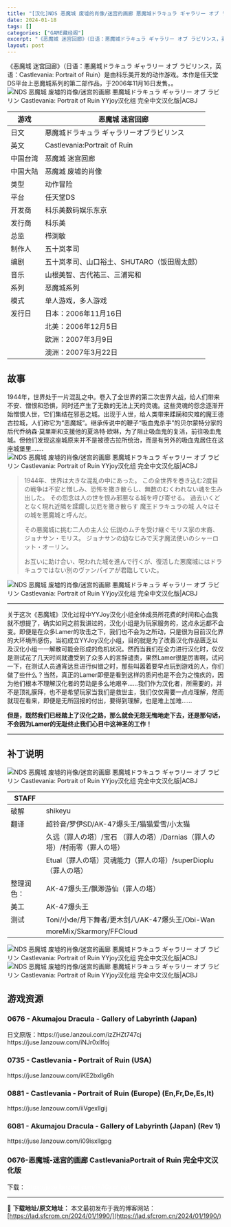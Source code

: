 ```yaml
---
title: "[汉化]NDS 恶魔城 废墟的肖像/迷宫的画廊 悪魔城ドラキュラ ギャラリー オブ ラビリン Castlevania: Portrait of Ruin YYjoy汉化组 完全中文汉化版|ACBJ 免费下载"
date: 2024-01-18
tags: []
categories: ["GAME藏经阁"]
excerpt: "《恶魔城 迷宫回廊》（日语：悪魔城ドラキュラ ギャラリー オブ ラビリンス，英语：Castlevania: Portrait of Ruin）是由科乐美开发的动作游戏。本作是任天堂DS平台上恶魔城系列的第二部作品，于2006年11月16日发售。。 游戏 恶魔城 迷宫回廊 日文 悪魔城ドラキュラ ギャ&hellip;"
layout: post
---
```


<div></div>
《恶魔城 迷宫回廊》（日语：悪魔城ドラキュラ ギャラリー オブ ラビリンス，英语：Castlevania: Portrait of Ruin）是由科乐美开发的动作游戏。本作是任天堂DS平台上恶魔城系列的第二部作品，于2006年11月16日发售。。

<img style="display: block; margin-left: auto; margin-right: auto;" title="0676-恶魔城-迷宫的画廊封面" src="https://lad.sfcrom.cn/wp-content/uploads/2024/01/20240117_65a7ddc935ddb.jpg" alt="NDS 恶魔城 废墟的肖像/迷宫的画廊 悪魔城ドラキュラ ギャラリー オブ ラビリン Castlevania: Portrait of Ruin YYjoy汉化组 完全中文汉化版|ACBJ" />
<table>
<thead>
<tr>
<th>游戏</th>
<th>恶魔城 迷宫回廊</th>
</tr>
</thead>
<tbody>
<tr>
<td>日文</td>
<td>悪魔城ドラキュラ ギャラリーオブラビリンス</td>
</tr>
<tr>
<td>英文</td>
<td>Castlevania:Portrait of Ruin</td>
</tr>
<tr>
<td>中国台湾</td>
<td>恶魔城 迷宫回廊</td>
</tr>
<tr>
<td>中国大陆</td>
<td>恶魔城 废墟的肖像</td>
</tr>
<tr>
<td>类型</td>
<td>动作冒险</td>
</tr>
<tr>
<td>平台</td>
<td>任天堂DS</td>
</tr>
<tr>
<td>开发商</td>
<td>科乐美数码娱乐东京</td>
</tr>
<tr>
<td>发行商</td>
<td>科乐美</td>
</tr>
<tr>
<td>总监</td>
<td>栉渕敏</td>
</tr>
<tr>
<td>制作人</td>
<td>五十岚孝司</td>
</tr>
<tr>
<td>编剧</td>
<td>五十岚孝司、山口裕土、SHUTARO（饭田周太郎）</td>
</tr>
<tr>
<td>音乐</td>
<td>山根美智、古代祐三、三浦宪和</td>
</tr>
<tr>
<td>系列</td>
<td>恶魔城系列</td>
</tr>
<tr>
<td>模式</td>
<td>单人游戏，多人游戏</td>
</tr>
<tr>
<td>发行日</td>
<td>日本：2006年11月16日</td>
</tr>
<tr>
<td></td>
<td>北美：2006年12月5日</td>
</tr>
<tr>
<td></td>
<td>欧洲：2007年3月9日</td>
</tr>
<tr>
<td></td>
<td>澳洲：2007年3月22日</td>
</tr>
</tbody>
</table>
<a name="ci_title0"></a>
<h2>故事</h2>
1944年，世界处于一片混乱之中。卷入了全世界的第二次世界大战，给人们带来不安、憎恨和恐惧，同时还产生了无数的无法上天的灵魂。这些灵魂的怨念逐渐开始憎恨人世，它们集结在邪恶之城。出现于人世，给人类带来蹂躏和灾难的魔王德古拉城，人们称它为“恶魔城”。继承传说中的鞭子“吸血鬼杀手”的贝尔蒙特分家的后代乔纳森·莫里斯和支援他的夏洛特·欧琳，为了阻止吸血鬼的复活，前往吸血鬼城。但他们发现这座城原来并不是被德古拉所统治，而是有另外的吸血鬼居住在这座城堡里…….

<img style="display: block; margin-left: auto; margin-right: auto;" title="NDS 0676-恶魔城 废墟的肖像迷宫的画廊" src="https://lad.sfcrom.cn/wp-content/uploads/2024/01/20240117_65a7ddc952a9e.jpg" alt="NDS 恶魔城 废墟的肖像/迷宫的画廊 悪魔城ドラキュラ ギャラリー オブ ラビリン Castlevania: Portrait of Ruin YYjoy汉化组 完全中文汉化版|ACBJ" />
<blockquote>1944年、世界は大きな混乱の中にあった。
この全世界を巻き込む2度目の戦争は不安と憎しみ、恐怖を撒き散らし、無数のむくわれない魂を生み出した。
その怨念は人の世を恨み邪悪なる城を呼び寄せる。 過去いくどとなく現れ近隣を蹂躙し災厄を撒き散らす 魔王ドラキュラの城
人々はその城を悪魔城と呼んだ。

その悪魔城に挑む二人の主人公 伝説のムチを受け継ぐモリス家の末裔、ジョナサン・モリス。
ジョナサンの幼なじみで天才魔法使いのシャーロット・オーリン。

お互いに助け合い、呪われた城を進んで行くが、復活した悪魔城にはドラキュラではない別のヴァンパイアが君臨していた。</blockquote>
<img style="display: block; margin-left: auto; margin-right: auto;" title="NDS 0676-恶魔城 废墟的肖像迷宫的画廊" src="https://lad.sfcrom.cn/wp-content/uploads/2024/01/20240117_65a7ddc970386.jpg" alt="NDS 恶魔城 废墟的肖像/迷宫的画廊 悪魔城ドラキュラ ギャラリー オブ ラビリン Castlevania: Portrait of Ruin YYjoy汉化组 完全中文汉化版|ACBJ" />

<hr />

关于这次《恶魔城》汉化过程中YYJoy汉化小组全体成员所花费的时间和心血我就不想提了，确实如同之前我讲过的，汉化小组是为玩家服务的，这点永远都不会变。即便是在众多Lamer的攻击之下，我们也不会为之所动，只是很为目前汉化界的大环境所感伤，当初成立YYJoy汉化小组，目的就是为了改善汉化作品匮乏以及汉化小组一一解散可能会形成的危机状况。然而当我们在全力进行汉化时，仅仅是测试花了几天时间就遭受到了众多人的言辞谴责，果然Lamer很是厉害啊，试问一下，在测试人员通宵达旦进行纠错之时，那些叫嚣着要早点玩到游戏的人，你们做了些什么？当然，真正的Lamer即便是看到这样的质问也是不会为之愧疚的，因为他们根本不理解汉化者的劳动是多么地艰辛……我们作为汉化者，所需要的，并不是顶礼膜拜，也不是希望玩家当我们是救世主，我们仅仅需要一点点理解，然而就现在看来，即便是无所回报的付出，要得到理解，也是难上加难……

<strong>但是，既然我们已经踏上了汉化之路，那么就会无怨无悔地走下去，还是那句话，不会因为Lamer的无耻终止我们心目中这神圣的工作！</strong>

<hr />

<a name="ci_title1"></a>
<h2>补丁说明</h2>
<img style="display: block; margin-left: auto; margin-right: auto;" title="YYjoy汉化组名单" src="https://lad.sfcrom.cn/wp-content/uploads/2024/01/20240117_65a7ddc9867d3.jpg" alt="NDS 恶魔城 废墟的肖像/迷宫的画廊 悪魔城ドラキュラ ギャラリー オブ ラビリン Castlevania: Portrait of Ruin YYjoy汉化组 完全中文汉化版|ACBJ" />
<table>
<thead>
<tr>
<th><strong>STAFF</strong></th>
<th></th>
</tr>
</thead>
<tbody>
<tr>
<td>破解</td>
<td>shikeyu</td>
</tr>
<tr>
<td>翻译</td>
<td>超铃音/罗伊SD/AK-47爆头王/猫猫爱雪/小太猫</td>
</tr>
<tr>
<td></td>
<td>久远（罪人の塔）/宝石 （罪人の塔）/Darnias（罪人の塔）/村雨零（罪人の塔）</td>
</tr>
<tr>
<td></td>
<td>Etual（罪人の塔）灵魂能力（罪人の塔）/superDioplu（罪人の塔）</td>
</tr>
<tr>
<td>整理润色：</td>
<td>AK-47爆头王/飘渺游仙（罪人の塔）</td>
</tr>
<tr>
<td>美工</td>
<td>AK-47爆头王</td>
</tr>
<tr>
<td>测试</td>
<td>Toni/小de/月下舞者/更木剑八/AK-47爆头王/Obi-Wan</td>
</tr>
<tr>
<td></td>
<td>moreMix/Skarmory/FFCloud</td>
</tr>
</tbody>
</table>
<img style="display: block; margin-left: auto; margin-right: auto;" title="恶魔城-迷宫的画廊" src="https://lad.sfcrom.cn/wp-content/uploads/2024/01/20240117_65a7ddcb0e2a1.png" alt="NDS 恶魔城 废墟的肖像/迷宫的画廊 悪魔城ドラキュラ ギャラリー オブ ラビリン Castlevania: Portrait of Ruin YYjoy汉化组 完全中文汉化版|ACBJ" />

<img style="display: block; margin-left: auto; margin-right: auto;" title="恶魔城-迷宫的画廊" src="https://lad.sfcrom.cn/wp-content/uploads/2024/01/20240117_65a7ddccd4919.png" alt="NDS 恶魔城 废墟的肖像/迷宫的画廊 悪魔城ドラキュラ ギャラリー オブ ラビリン Castlevania: Portrait of Ruin YYjoy汉化组 完全中文汉化版|ACBJ" />

<a name="ci_title2"></a>
<h2>游戏资源</h2>
<a name="ci_title3"></a>
<h3>0676 - Akumajou Dracula - Gallery of Labyrinth (Japan)</h3>
日文原版：https://juse.lanzoui.com/izZHZt747cj
https://juse.lanzouw.com/iNJr0xllfoj

<a name="ci_title4"></a>
<h3>0735 - Castlevania - Portrait of Ruin (USA)</h3>
https://juse.lanzouw.com/iKE2bxllg6h

<a name="ci_title5"></a>
<h3>0881 - Castlevania - Portrait of Ruin (Europe) (En,Fr,De,Es,It)</h3>
https://juse.lanzouw.com/iiVgexllgij

<a name="ci_title6"></a>
<h3>6081 - Akumajou Dracula - Gallery of Labyrinth (Japan) (Rev 1)</h3>
https://juse.lanzouw.com/i09isxllgpg

<a name="ci_title7"></a>
<h3>0676-恶魔城-迷宫的画廊 CastlevaniaPortrait of Ruin 完全中文汉化版</h3>
下载：<span style="color: #ffffff;">https://juse.lanzoui.com/iF4Gxs4icyb</span>

---
📖 **下载地址/原文地址：** 本文最初发布于我的博客网站：[https://lad.sfcrom.cn/2024/01/1990/](https://lad.sfcrom.cn/2024/01/1990/)
